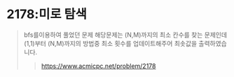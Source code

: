 # 2178:미로 탐색
> bfs를이용하여 풀었던 문제
> 해당문제는 (N,M)까지의 최소 칸수를 찾는 문제인데 (1,1)부터 (N,M)까지의 방법중 최소 횟수를 업데이트해주어 최솟값을 출력하였습니다.
>> https://www.acmicpc.net/problem/2178
